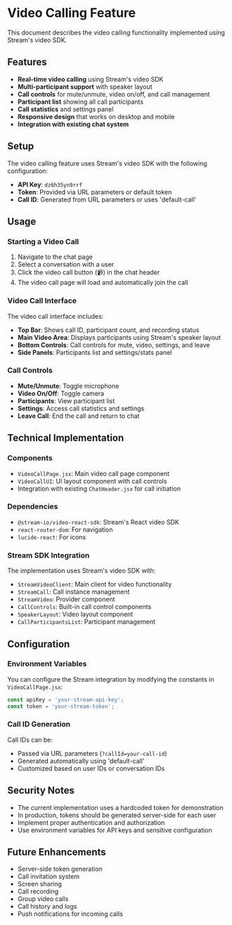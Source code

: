 # Video Calling Feature

This document describes the video calling functionality implemented using Stream's video SDK.

## Features

- **Real-time video calling** using Stream's video SDK
- **Multi-participant support** with speaker layout
- **Call controls** for mute/unmute, video on/off, and call management
- **Participant list** showing all call participants
- **Call statistics** and settings panel
- **Responsive design** that works on desktop and mobile
- **Integration with existing chat system**

## Setup

The video calling feature uses Stream's video SDK with the following configuration:

- **API Key**: `dz6h35yn9rrf`
- **Token**: Provided via URL parameters or default token
- **Call ID**: Generated from URL parameters or uses 'default-call'

## Usage

### Starting a Video Call

1. Navigate to the chat page
2. Select a conversation with a user
3. Click the video call button (📹) in the chat header
4. The video call page will load and automatically join the call

### Video Call Interface

The video call interface includes:

- **Top Bar**: Shows call ID, participant count, and recording status
- **Main Video Area**: Displays participants using Stream's speaker layout
- **Bottom Controls**: Call controls for mute, video, settings, and leave
- **Side Panels**: Participants list and settings/stats panel

### Call Controls

- **Mute/Unmute**: Toggle microphone
- **Video On/Off**: Toggle camera
- **Participants**: View participant list
- **Settings**: Access call statistics and settings
- **Leave Call**: End the call and return to chat

## Technical Implementation

### Components

- `VideoCallPage.jsx`: Main video call page component
- `VideoCallUI`: UI layout component with call controls
- Integration with existing `ChatHeader.jsx` for call initiation

### Dependencies

- `@stream-io/video-react-sdk`: Stream's React video SDK
- `react-router-dom`: For navigation
- `lucide-react`: For icons

### Stream SDK Integration

The implementation uses Stream's video SDK with:

- `StreamVideoClient`: Main client for video functionality
- `StreamCall`: Call instance management
- `StreamVideo`: Provider component
- `CallControls`: Built-in call control components
- `SpeakerLayout`: Video layout component
- `CallParticipantsList`: Participant management

## Configuration

### Environment Variables

You can configure the Stream integration by modifying the constants in `VideoCallPage.jsx`:

```javascript
const apiKey = 'your-stream-api-key';
const token = 'your-stream-token';
```

### Call ID Generation

Call IDs can be:
- Passed via URL parameters (`?callId=your-call-id`)
- Generated automatically using 'default-call'
- Customized based on user IDs or conversation IDs

## Security Notes

- The current implementation uses a hardcoded token for demonstration
- In production, tokens should be generated server-side for each user
- Implement proper authentication and authorization
- Use environment variables for API keys and sensitive configuration

## Future Enhancements

- Server-side token generation
- Call invitation system
- Screen sharing
- Call recording
- Group video calls
- Call history and logs
- Push notifications for incoming calls
